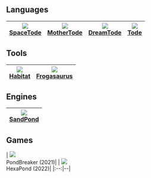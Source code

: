 ## Languages
| <a href="https://github.com/l2wilson94/spacetode"><img src="http://todepond.com/IMG/SpaceTode@0.25x.png"><br>SpaceTode</a> | <a href="https://github.com/l2wilson94/mothertode"><img src="http://todepond.com/IMG/MotherTode@0.25x.png"><br>MotherTode</a> | <a href="https://l2wilson94.gitbook.io/dreamtode"><img src="http://todepond.com/IMG/DreamTode@0.25x.png"><br>DreamTode</a> | <a href="https://l2wilson94.gitbook.io/tode"><img src="http://todepond.com/IMG/Template@0.25x.png"><br>Tode</a> |
|:-----------------------------------------------------------------------:|----------------|---------------|-------|

## Tools
| <a href="https://github.com/l2wilson94/habitat"><img src="http://todepond.com/IMG/Habitat@0.25x.png"><br>Habitat</a> | <a href="https://github.com/l2wilson94/Frogasaurus"><img src="http://todepond.com/IMG/Frogasaurus@0.25x.png"><br>Frogasaurus</a> |
|:-----------------------------------------------------------------------:|----------------|

## Engines
| <a href="https://github.com/l2wilson94/sandpond"><img src="http://todepond.com/IMG/SandPond@0.25x.png"><br>SandPond</a> |
|:-----------------------------------------------------------------------:|

## Games
| <img src="https://gblobscdn.gitbook.com/assets%2F-MUJh_8WxouqVbNUnk-3%2F-MbRMOK4RQbr_2PNddAh%2F-MbRQG4KR0D09QlDbXtL%2FPatreode%400.25x.png?alt=media&token=bda97aaf-273e-4b39-a0a2-b5c8965f6f1f"><br>PondBreaker (2021)|
| <img src="https://firebasestorage.googleapis.com/v0/b/gitbook-28427.appspot.com/o/assets%2F-MUJh_8WxouqVbNUnk-3%2F-MbRQYt2g-zCueOfdorP%2F-MbRUlAjGX7Ig06co1x1%2FHexapond%400.25x.png?alt=media&token=9ceb9eaf-88c9-4e1a-adbc-fc4203d59f12"><br>HexaPond (2022)|
|:--:|--|
